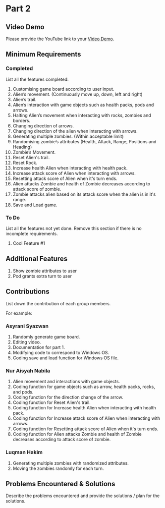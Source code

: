 # Part 2

## Video Demo

Please provide the YouTube link to your [Video Demo](https://youtube.com).

## Minimum Requirements

### Completed

List all the features completed.

1. Customising game board according to user input.
2. Alien’s movement. (Continuously move up, down, left and right)
3. Alien’s trail.
4. Alien’s interaction with game objects such as health packs, pods and arrows.
5. Halting Alien’s movement when interacting with rocks, zombies and borders.
6. Changing direction of arrows.
7. Changing direction of the alien when interacting with arrows.
8. Generating multiple zombies. (Within acceptable limit)
9. Randomising zombie’s attributes (Health, Attack, Range, Positions and Heading)
10. Zombie’s Movement.
11. Reset Alien's trail.
12. Reset Rock.
13. Increase health Alien when interacting with health pack.
14. Increase attack score of Alien when interacting with arrows.
15. Resetting attack score of Alien when it's turn ends.
16. Alien attacks Zombie and health of Zombie decreases according to attack score of zombie.
17. Zombie attacks alien based on its attack score when the alien is in it's range.
18. Save and Load game.

### To Do

List all the features not yet done. Remove this section if there is no incomplete requirements.

1. Cool Feature #1

## Additional Features

1. Show zombie attributes to user
2. Pod grants extra turn to user

## Contributions

List down the contribution of each group members.

For example:

### Asyrani Syazwan

1. Randomly generate game board.
2. Editing video.
3. Documentation for part 1.
4. Modifying code to correspond to Windows OS.
5. Coding save and load function for Windows OS file.

### Nur Aisyah Nabila 

1. Alien movement and interactions with game objects.
2. Coding function for game objects such as arrow, health packs, rocks, and pods.
3. Coding function for the direction change of the arrow.
4. Coding function for Reset Alien's trail.
5. Coding function for Increase health Alien when interacting with health pack.
6. Coding function for Increase attack score of Alien when interacting with arrows.
7. Coding function for Resetting attack score of Alien when it's turn ends.
8. Coding function for Alien attacks Zombie and health of Zombie decreases according to attack score of zombie.

### Luqman Hakim

1. Generating multiple zombies with randomized attributes.
2. Moving the zombies randomly for each turn.

## Problems Encountered & Solutions

Describe the problems encountered and provide the solutions / plan for the solutions.
